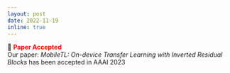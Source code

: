 ```yaml
---
layout: post
date: 2022-11-19
inline: true
---
```

:tada:  **<span style="color:red">Paper Accepted</span>** <br/>
Our paper: *MobileTL: On-device Transfer Learning with Inverted Residual Blocks* has been accepted in AAAI 2023
